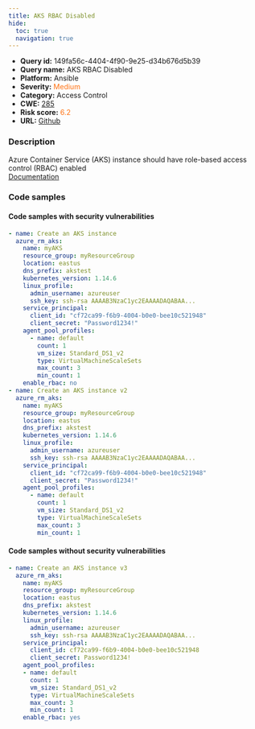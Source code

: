 ```yaml
---
title: AKS RBAC Disabled
hide:
  toc: true
  navigation: true
---
```


<style>
  .highlight .hll {
    background-color: #ff171742;
  }
  .md-content {
    max-width: 1100px;
    margin: 0 auto;
  }
</style>

-   **Query id:** 149fa56c-4404-4f90-9e25-d34b676d5b39
-   **Query name:** AKS RBAC Disabled
-   **Platform:** Ansible
-   **Severity:** <span style="color:#ff7213">Medium</span>
-   **Category:** Access Control
-   **CWE:** <a href="https://cwe.mitre.org/data/definitions/285.html" onclick="newWindowOpenerSafe(event, 'https://cwe.mitre.org/data/definitions/285.html')">285</a>
-   **Risk score:** <span style="color:#ff7213">6.2</span>
-   **URL:** [Github](https://github.com/Checkmarx/kics/tree/master/assets/queries/ansible/azure/aks_rbac_disabled)

### Description
Azure Container Service (AKS) instance should have role-based access control (RBAC) enabled<br>
[Documentation](https://docs.ansible.com/ansible/latest/collections/azure/azcollection/azure_rm_aks_module.html)

### Code samples
#### Code samples with security vulnerabilities
```yaml title="Positive test num. 1 - yaml file" hl_lines="21 23"
- name: Create an AKS instance
  azure_rm_aks:
    name: myAKS
    resource_group: myResourceGroup
    location: eastus
    dns_prefix: akstest
    kubernetes_version: 1.14.6
    linux_profile:
      admin_username: azureuser
      ssh_key: ssh-rsa AAAAB3NzaC1yc2EAAAADAQABAA...
    service_principal:
      client_id: "cf72ca99-f6b9-4004-b0e0-bee10c521948"
      client_secret: "Password1234!"
    agent_pool_profiles:
      - name: default
        count: 1
        vm_size: Standard_DS1_v2
        type: VirtualMachineScaleSets
        max_count: 3
        min_count: 1
    enable_rbac: no
- name: Create an AKS instance v2
  azure_rm_aks:
    name: myAKS
    resource_group: myResourceGroup
    location: eastus
    dns_prefix: akstest
    kubernetes_version: 1.14.6
    linux_profile:
      admin_username: azureuser
      ssh_key: ssh-rsa AAAAB3NzaC1yc2EAAAADAQABAA...
    service_principal:
      client_id: "cf72ca99-f6b9-4004-b0e0-bee10c521948"
      client_secret: "Password1234!"
    agent_pool_profiles:
      - name: default
        count: 1
        vm_size: Standard_DS1_v2
        type: VirtualMachineScaleSets
        max_count: 3
        min_count: 1

```


#### Code samples without security vulnerabilities
```yaml title="Negative test num. 1 - yaml file"
- name: Create an AKS instance v3
  azure_rm_aks:
    name: myAKS
    resource_group: myResourceGroup
    location: eastus
    dns_prefix: akstest
    kubernetes_version: 1.14.6
    linux_profile:
      admin_username: azureuser
      ssh_key: ssh-rsa AAAAB3NzaC1yc2EAAAADAQABAA...
    service_principal:
      client_id: cf72ca99-f6b9-4004-b0e0-bee10c521948
      client_secret: Password1234!
    agent_pool_profiles:
    - name: default
      count: 1
      vm_size: Standard_DS1_v2
      type: VirtualMachineScaleSets
      max_count: 3
      min_count: 1
    enable_rbac: yes

```

